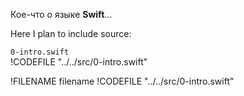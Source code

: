 Кое-что о языке **Swift**...

Here I plan to include source:

`0-intro.swift`  
!CODEFILE "../../src/0-intro.swift"


!FILENAME filename
!CODEFILE "../../src/0-intro.swift"
